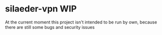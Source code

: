 # silaeder-vpn WIP

At the current moment this project isn't intended to be run by own, because there are still some bugs and security issues
